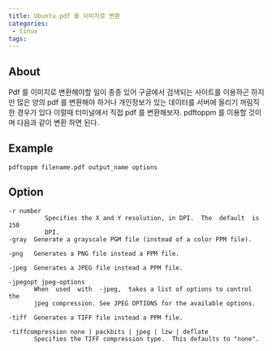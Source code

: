 ```yaml
---
title: Ubuntu pdf 를 이미지로 변환
categories:
 - linux
tags:
---
```

## About
Pdf 를 이미지로 변환해야할 일이 종종 있어 구글에서 검색되는 사이트를 이용하곤 하지만 많은 양의 pdf 를 변환해야 하거나 개인정보가 있는 데이터를 서버에 올리기 꺼림직 한 경우가 있다 이럴때 터미널에서 직접 pdf 를 변환해보자.
pdftoppm 를 이용할 것이며 다음과 같이 변환 하면 된다.
## Example
```
pdftoppm filename.pdf output_name options
```

## Option
```
-r number
          Specifies the X and Y resolution, in DPI.  The  default  is  150
          DPI.
-gray  Generate a grayscale PGM file (instead of a color PPM file).

-png   Generates a PNG file instead a PPM file.

-jpeg  Generates a JPEG file instead a PPM file.

-jpegopt jpeg-options
       When  used  with  -jpeg,  takes a list of options to control the
       jpeg compression. See JPEG OPTIONS for the available options.

-tiff  Generates a TIFF file instead a PPM file.

-tiffcompression none | packbits | jpeg | lzw | deflate
       Specifies the TIFF compression type.  This defaults to "none".

```